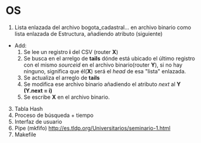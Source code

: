 # OS

1. Lista enlazada del archivo bogota_cadastral... en archivo binario como lista enlazada de Estructura, añadiendo atributo (siguiente)
  * Add:
    1. Se lee un registro **i** del CSV (router **X**)
    2. Se busca en el arrelgo de **tails** dónde está ubicado el último registro con el mismo *sourceid* en el archivo binario(router **Y**), si no hay ninguno, significa que él(**X**) será el *head* de esa "lista" enlazada.
    3. Se actualiza el arreglo de **tails**
    4. Se modifica ese archivo binario añadiendo el atributo *next* al **Y** **(Y.next = i)**
    5. Se escribe **X** en el archivo binario.
 
3. Tabla Hash
4. Proceso de búsqueda + tiempo
5. Interfaz de usuario
6. Pipe (mkfifo) http://es.tldp.org/Universitarios/seminario-1.html
7. Makefile 